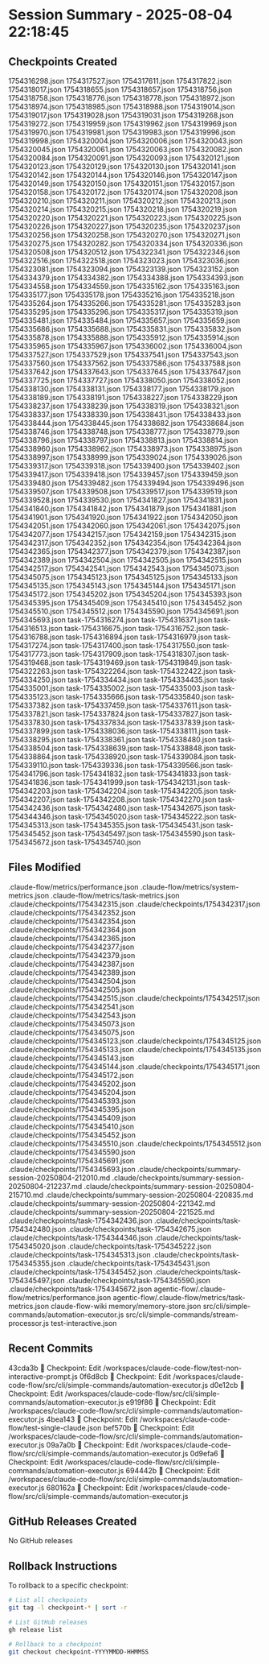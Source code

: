 # Session Summary - 2025-08-04 22:18:45

## Checkpoints Created
1754316298.json
1754317527.json
1754317611.json
1754317822.json
1754318017.json
1754318655.json
1754318657.json
1754318756.json
1754318758.json
1754318776.json
1754318778.json
1754318972.json
1754318974.json
1754318985.json
1754318988.json
1754319014.json
1754319017.json
1754319028.json
1754319031.json
1754319268.json
1754319272.json
1754319959.json
1754319962.json
1754319969.json
1754319970.json
1754319981.json
1754319983.json
1754319996.json
1754319998.json
1754320004.json
1754320006.json
1754320043.json
1754320045.json
1754320061.json
1754320063.json
1754320082.json
1754320084.json
1754320091.json
1754320093.json
1754320121.json
1754320123.json
1754320129.json
1754320130.json
1754320141.json
1754320142.json
1754320144.json
1754320146.json
1754320147.json
1754320149.json
1754320150.json
1754320151.json
1754320157.json
1754320158.json
1754320172.json
1754320174.json
1754320208.json
1754320210.json
1754320211.json
1754320212.json
1754320213.json
1754320214.json
1754320215.json
1754320218.json
1754320219.json
1754320220.json
1754320221.json
1754320223.json
1754320225.json
1754320226.json
1754320227.json
1754320235.json
1754320237.json
1754320256.json
1754320258.json
1754320270.json
1754320271.json
1754320275.json
1754320282.json
1754320334.json
1754320336.json
1754320508.json
1754320512.json
1754322341.json
1754322346.json
1754322516.json
1754322518.json
1754323023.json
1754323036.json
1754323081.json
1754323094.json
1754323139.json
1754323152.json
1754334379.json
1754334382.json
1754334388.json
1754334393.json
1754334558.json
1754334559.json
1754335162.json
1754335163.json
1754335177.json
1754335178.json
1754335216.json
1754335218.json
1754335264.json
1754335266.json
1754335281.json
1754335283.json
1754335295.json
1754335296.json
1754335317.json
1754335319.json
1754335481.json
1754335484.json
1754335657.json
1754335659.json
1754335686.json
1754335688.json
1754335831.json
1754335832.json
1754335878.json
1754335888.json
1754335912.json
1754335914.json
1754335965.json
1754335967.json
1754336002.json
1754336004.json
1754337527.json
1754337529.json
1754337541.json
1754337543.json
1754337560.json
1754337562.json
1754337586.json
1754337588.json
1754337642.json
1754337643.json
1754337645.json
1754337647.json
1754337725.json
1754337727.json
1754338050.json
1754338052.json
1754338130.json
1754338131.json
1754338177.json
1754338179.json
1754338189.json
1754338191.json
1754338227.json
1754338229.json
1754338237.json
1754338239.json
1754338319.json
1754338321.json
1754338337.json
1754338339.json
1754338431.json
1754338433.json
1754338444.json
1754338445.json
1754338682.json
1754338684.json
1754338746.json
1754338748.json
1754338777.json
1754338779.json
1754338796.json
1754338797.json
1754338813.json
1754338814.json
1754338960.json
1754338962.json
1754338973.json
1754338975.json
1754338997.json
1754338999.json
1754339024.json
1754339026.json
1754339317.json
1754339318.json
1754339400.json
1754339402.json
1754339417.json
1754339418.json
1754339457.json
1754339459.json
1754339480.json
1754339482.json
1754339494.json
1754339496.json
1754339507.json
1754339508.json
1754339517.json
1754339519.json
1754339528.json
1754339530.json
1754341827.json
1754341831.json
1754341840.json
1754341842.json
1754341879.json
1754341881.json
1754341901.json
1754341920.json
1754341922.json
1754342050.json
1754342051.json
1754342060.json
1754342061.json
1754342075.json
1754342077.json
1754342157.json
1754342159.json
1754342315.json
1754342317.json
1754342352.json
1754342354.json
1754342364.json
1754342365.json
1754342377.json
1754342379.json
1754342387.json
1754342389.json
1754342504.json
1754342505.json
1754342515.json
1754342517.json
1754342541.json
1754342543.json
1754345073.json
1754345075.json
1754345123.json
1754345125.json
1754345133.json
1754345135.json
1754345143.json
1754345144.json
1754345171.json
1754345172.json
1754345202.json
1754345204.json
1754345393.json
1754345395.json
1754345409.json
1754345410.json
1754345452.json
1754345510.json
1754345512.json
1754345590.json
1754345691.json
1754345693.json
task-1754316274.json
task-1754316371.json
task-1754316513.json
task-1754316675.json
task-1754316752.json
task-1754316788.json
task-1754316894.json
task-1754316979.json
task-1754317274.json
task-1754317400.json
task-1754317550.json
task-1754317773.json
task-1754317909.json
task-1754318307.json
task-1754319468.json
task-1754319469.json
task-1754319849.json
task-1754322263.json
task-1754322264.json
task-1754322422.json
task-1754334250.json
task-1754334434.json
task-1754334435.json
task-1754335001.json
task-1754335002.json
task-1754335003.json
task-1754335123.json
task-1754335666.json
task-1754335840.json
task-1754337382.json
task-1754337459.json
task-1754337611.json
task-1754337821.json
task-1754337824.json
task-1754337827.json
task-1754337830.json
task-1754337834.json
task-1754337839.json
task-1754337899.json
task-1754338036.json
task-1754338111.json
task-1754338295.json
task-1754338361.json
task-1754338480.json
task-1754338504.json
task-1754338639.json
task-1754338848.json
task-1754338864.json
task-1754338920.json
task-1754339084.json
task-1754339110.json
task-1754339336.json
task-1754339566.json
task-1754341796.json
task-1754341832.json
task-1754341833.json
task-1754341836.json
task-1754341999.json
task-1754342131.json
task-1754342203.json
task-1754342204.json
task-1754342205.json
task-1754342207.json
task-1754342208.json
task-1754342270.json
task-1754342436.json
task-1754342480.json
task-1754342675.json
task-1754344346.json
task-1754345020.json
task-1754345222.json
task-1754345313.json
task-1754345355.json
task-1754345431.json
task-1754345452.json
task-1754345497.json
task-1754345590.json
task-1754345672.json
task-1754345740.json

## Files Modified
.claude-flow/metrics/performance.json
.claude-flow/metrics/system-metrics.json
.claude-flow/metrics/task-metrics.json
.claude/checkpoints/1754342315.json
.claude/checkpoints/1754342317.json
.claude/checkpoints/1754342352.json
.claude/checkpoints/1754342354.json
.claude/checkpoints/1754342364.json
.claude/checkpoints/1754342365.json
.claude/checkpoints/1754342377.json
.claude/checkpoints/1754342379.json
.claude/checkpoints/1754342387.json
.claude/checkpoints/1754342389.json
.claude/checkpoints/1754342504.json
.claude/checkpoints/1754342505.json
.claude/checkpoints/1754342515.json
.claude/checkpoints/1754342517.json
.claude/checkpoints/1754342541.json
.claude/checkpoints/1754342543.json
.claude/checkpoints/1754345073.json
.claude/checkpoints/1754345075.json
.claude/checkpoints/1754345123.json
.claude/checkpoints/1754345125.json
.claude/checkpoints/1754345133.json
.claude/checkpoints/1754345135.json
.claude/checkpoints/1754345143.json
.claude/checkpoints/1754345144.json
.claude/checkpoints/1754345171.json
.claude/checkpoints/1754345172.json
.claude/checkpoints/1754345202.json
.claude/checkpoints/1754345204.json
.claude/checkpoints/1754345393.json
.claude/checkpoints/1754345395.json
.claude/checkpoints/1754345409.json
.claude/checkpoints/1754345410.json
.claude/checkpoints/1754345452.json
.claude/checkpoints/1754345510.json
.claude/checkpoints/1754345512.json
.claude/checkpoints/1754345590.json
.claude/checkpoints/1754345691.json
.claude/checkpoints/1754345693.json
.claude/checkpoints/summary-session-20250804-212010.md
.claude/checkpoints/summary-session-20250804-212237.md
.claude/checkpoints/summary-session-20250804-215710.md
.claude/checkpoints/summary-session-20250804-220835.md
.claude/checkpoints/summary-session-20250804-221342.md
.claude/checkpoints/summary-session-20250804-221525.md
.claude/checkpoints/task-1754342436.json
.claude/checkpoints/task-1754342480.json
.claude/checkpoints/task-1754342675.json
.claude/checkpoints/task-1754344346.json
.claude/checkpoints/task-1754345020.json
.claude/checkpoints/task-1754345222.json
.claude/checkpoints/task-1754345313.json
.claude/checkpoints/task-1754345355.json
.claude/checkpoints/task-1754345431.json
.claude/checkpoints/task-1754345452.json
.claude/checkpoints/task-1754345497.json
.claude/checkpoints/task-1754345590.json
.claude/checkpoints/task-1754345672.json
agentic-flow/.claude-flow/metrics/performance.json
agentic-flow/.claude-flow/metrics/task-metrics.json
claude-flow-wiki
memory/memory-store.json
src/cli/simple-commands/automation-executor.js
src/cli/simple-commands/stream-processor.js
test-interactive.json

## Recent Commits
43cda3b 🔖 Checkpoint: Edit /workspaces/claude-code-flow/test-non-interactive-prompt.js
0f6d8cb 🔖 Checkpoint: Edit /workspaces/claude-code-flow/src/cli/simple-commands/automation-executor.js
d0e12cb 🔖 Checkpoint: Edit /workspaces/claude-code-flow/src/cli/simple-commands/automation-executor.js
e919f86 🔖 Checkpoint: Edit /workspaces/claude-code-flow/src/cli/simple-commands/automation-executor.js
4bea143 🔖 Checkpoint: Edit /workspaces/claude-code-flow/test-single-claude.json
bef570b 🔖 Checkpoint: Edit /workspaces/claude-code-flow/src/cli/simple-commands/automation-executor.js
09a7a0b 🔖 Checkpoint: Edit /workspaces/claude-code-flow/src/cli/simple-commands/automation-executor.js
0d9efa6 🔖 Checkpoint: Edit /workspaces/claude-code-flow/src/cli/simple-commands/automation-executor.js
694442b 🔖 Checkpoint: Edit /workspaces/claude-code-flow/src/cli/simple-commands/automation-executor.js
680162a 🔖 Checkpoint: Edit /workspaces/claude-code-flow/src/cli/simple-commands/automation-executor.js

## GitHub Releases Created
No GitHub releases

## Rollback Instructions
To rollback to a specific checkpoint:
```bash
# List all checkpoints
git tag -l checkpoint-* | sort -r

# List GitHub releases
gh release list

# Rollback to a checkpoint
git checkout checkpoint-YYYYMMDD-HHMMSS
```
